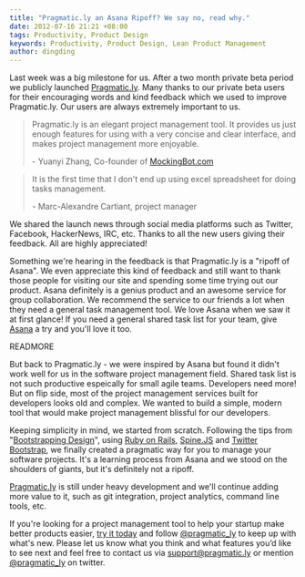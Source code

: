 ```yaml
---
title: "Pragmatic.ly an Asana Ripoff? We say no, read why."
date: 2012-07-16 21:21 +08:00
tags: Productivity, Product Design
keywords: Productivity, Product Design, Lean Product Management
author: dingding
---
```


Last week was a big milestone for us. After a two month private beta period we publicly launched [Pragmatic.ly](https://fengche.co "Lean Collaborative Project Management Tool"). Many thanks to our private beta users for their encouraging words and kind feedback which we used to improve Pragmatic.ly. Our users are always extremely important to us.

<blockquote>
  <p>Pragmatic.ly is an elegant project management tool. It provides us just enough features for using with a very concise and clear interface, and makes project management more enjoyable.<p>
    - Yuanyi Zhang, Co-founder of <a href="http://mockingbot.com">MockingBot.com</a>
</blockquote>

<blockquote>
  <p>It is the first time that I don't end up using excel spreadsheet for doing tasks management.</p>
  - Marc-Alexandre Cartiant, project manager
</blockquote>

We shared the launch news through social media platforms such as Twitter, Facebook, HackerNews, IRC, etc. Thanks to all the new users giving their feedback. All are highly appreciated!

Something we're hearing in the feedback is that Pragmatic.ly is a "ripoff of Asana". We even appreciate this kind of feedback and still want to thank those people for visiting our site and spending some time trying out our product. Asana definitely is a genius product and an awesome service for group collaboration. We recommend the service to our friends a lot when they need a general task management tool. We love Asana when we saw it at first glance! If you need a general shared task list for your team, give [Asana](http://asana.com) a try and you'll love it too.

READMORE

But back to Pragmatic.ly - we were inspired by Asana but found it didn't work well for us in the software project management field. Shared task list is not such productive espeically for small agile teams. Developers need more! But on flip side, most of the project management services built for developers looks old and complex. We wanted to build a simple, modern tool that would make project management blissful for our developers.

Keeping simplicity in mind, we started from scratch. Following the tips from "[Bootstrapping Design](http://bootstrappingdesign.com/)", using [Ruby on Rails](http://rubyonrails.org/), [Spine.JS](http://spinejs.com/) and [Twitter Bootstrap](http://twitter.github.com/bootstrap), we finally created a pragmatic way for you to manage your software projects. It's a learning process from Asana and we stood on the shoulders of giants, but it's definitely not a ripoff.

[Pragmatic.ly](https://fengche.co/) is still under heavy development and we'll continue adding more value to it, such as git integration, project analytics, command line tools, etc.

If you're looking for a project management tool to help your startup make better products easier, [try it today](https://fengche.co) and follow [@pragmatic_ly](https://twitter.com/pragmatic_ly) to keep up with what's new. Please let us know what you think and what features you’d like to see next and feel free to contact us via [support@pragmatic.ly](mailto:support@pragmatic.ly) or mention [@pragmatic_ly](https://twitter.com/pragmatic_ly) on twitter.
